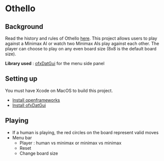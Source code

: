 # Othello

## Background

Read the history and rules of Othello [here](https://en.wikipedia.org/wiki/Reversi). This project allows users to play against
a Minimax AI or watch two Minimax AIs play against each other. The player can choose to play on any even board size (8x8 is
the default board size).

**Library used** : [ofxDatGui](https://braitsch.github.io/ofxDatGui/) for the menu side panel

## Setting up

You must have Xcode on MacOS to build this project.

* [Install openframeworks][1]
* [Install ofxDatGui][2]

[1]:https://medium.com/@benwiz/how-to-install-openframeworks-on-a-mac-macos-high-sierra-a5a9b3f47ea1
[2]:https://braitsch.github.io/ofxDatGui/

## Playing

* If a human is playing, the red circles on the board represent valid moves
* Menu bar
  * Player : human vs minimax or minimax vs minimax
  * Reset
  * Change board size
